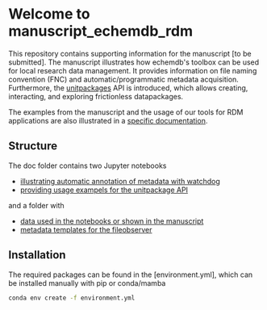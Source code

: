 # Welcome to manuscript_echemdb_rdm

This repository contains supporting information for the manuscript [to be submitted].
The manuscript illustrates how echemdb's toolbox can be used for local research data management.
It provides information on file naming convention (FNC) and automatic/programmatic metadata acquisition.
Furthermore, the [unitpackages](https://echemdb.github.io/unitpackage/) API is introduced, which allows creating, interacting, and exploring frictionless datapackages.

The examples from the manuscript and the usage of our tools for RDM applications are also illustrated in a [specific documentation](https://echemdb.github.io/rawtofigure/intro.html).

## Structure

The doc folder contains two Jupyter notebooks

* [illustrating automatic annotation of metadata with watchdog](./doc/tag_data.ipynb)
* [providing usage exampels for the unitpackage API](./doc/unitpackage_demo.ipynb)

and a folder with

* [data used in the notebooks or shown in the manuscript](./doc/data/)
* [metadata templates for the fileobserver](./doc/files/)

## Installation

The required packages can be found in the [environment.yml], which can be installed manually with pip or conda/mamba

```sh
conda env create -f environment.yml
```
